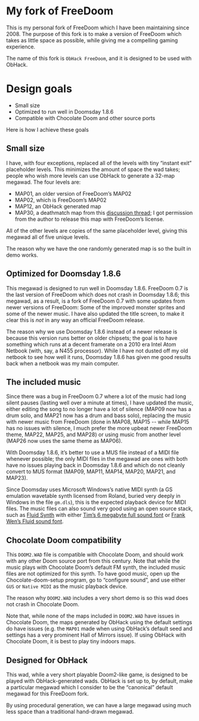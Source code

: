 # My fork of FreeDoom

This is my personal fork of FreeDoom which I have been maintaining since
2008.  The purpose of this fork is to make a version of FreeDoom which
takes as little space as possible, while giving me a compelling gaming
experience.

The name of this fork is `ObHack FreeDoom`, and it is designed to be
used with ObHack.

# Design goals

* Small size
* Optimized to run well in Doomsday 1.8.6
* Compatible with Chocolate Doom and other source ports

Here is how I achieve these goals

## Small size

I have, with four exceptions, replaced all of the levels with tiny
“instant exit” placeholder levels.  This minimizes the amount of
space the wad takes; people who wish more levels can use ObHack
to generate a 32-map megawad.  The four levels are:

* MAP01, an older version of FreeDoom’s MAP02
* MAP02, which is FreeDoom’s MAP02
* MAP12, an ObHack generated map
* MAP30, a deathmatch map from this [discussion thread](https://www.doomworld.com/forum/topic/90524-rework-in-freedm-maps/?page=5&tab=comments#comment-1925820);  I got permission from the author to release this map with FreeDoom’s license.

All of the other levels are copies of the same placeholder level, giving
this megawad all of five unique levels.

The reason why we have the one randomly generated map is so the built 
in demo works.

## Optimized for Doomsday 1.8.6

This megawad is designed to run well in Doomsday 1.8.6.  FreeDoom 0.7
is the last version of FreeDoom which does not crash in Doomsday 1.8.6;
this megawad, as a result, is a fork of FreeDoom 0.7 with some updates
from newer versions of FreeDoom:  Some of the improved monster sprites
and some of the newer music.  I have also updated the title screen,
to make it clear this is *not* in any way an official FreeDoom release.

The reason why we use Doomsday 1.8.6 instead of a newer release is
because this version runs better on older chipsets; the goal is
to have something which runs at a decent framerate on a 2010 era
Intel Atom Netbook (with, say, a N455 processor).  While I have
not dusted off my old netbook to see how well it runs, Doomsday
1.8.6 has given me good results back when a netbook was my main 
computer.

## The included music

Since there was a bug in FreeDoom 0.7 where a lot of the music had long
silent pauses (lasting well over a minute at times), I have updated
the music, either editing the song to no longer have a lot of silence
(MAP09 now has a drum solo, and MAP21 now has a drum and bass solo),
replacing the music with newer music from FreeDoom (done in MAP08,
MAP15 -- while MAP15 has no issues with silence, I much prefer the more
upbeat newer FreeDoom theme, MAP22, MAP25, and MAP28) or using music
from another level (MAP26 now uses the same theme as MAP06).

With Doomsday 1.8.6, it’s better to use a MUS file instead of a MIDI
file whenever possible; the only MIDI files in the megawad are ones
with both have no issues playing back in Doomsday 1.8.6 and which
do not cleanly convert to MUS format (MAP09, MAP11, MAP14, MAP20, MAP21, 
and MAP23).

Since Doomsday uses Microsoft Windows’s native MIDI synth (a GS
emulation wavetable synth licensed from Roland, buried very deeply in
Windows in the file `gm.dls`), this is the expected playback device for
MIDI files.  The music files can also sound very good using an open
source stack, such as [Fluid Synth](http://www.fluidsynth.org/) with 
either
[Tim’s 6 megabyte full sound font](http://www.timbrechbill.com/saxguru/Timidity.php) 
or
[Frank Wen’s Fluid sound font](https://packages.debian.org/search?keywords=fluid-soundfont-gm).

## Chocolate Doom compatibility

This `DOOM2.WAD` file is compatible with Chocolate Doom, and should work
with any other Doom source port from this century.  Note that while the
music plays with Chocolate Doom’s default FM synth, the included music
files are not optimized for this synth.  To have good music, open up the
Chocolate-doom-setup program, go to “configure sound”, and use either
`GUS` or `Native MIDI` as the music playback device.

The reason why `DOOM2.WAD` includes a very short demo is so this wad does
not crash in Chocolate Doom.

Note that, while none of the maps included in `DOOM2.WAD` have issues in
Chocolate Doom, the maps generated by ObHack using the default settings
do have issues (e.g. the `MAP01` made when using ObHack’s default seed
and settings has a very prominent Hall of Mirrors issue).  If using
ObHack with Chocolate Doom, it is best to play tiny indoors maps.

## Designed for ObHack

This wad, while a very short playable Doom2-like game, is designed to
be played with ObHack-generated wads.  ObHack is set up to, by default,
make a particular megawad which I consider to be the “canonical” default
megawad for this FreeDoom fork.  

By using procedural generation, we can have a large megawad using much
less space than a traditional hand-drawn megawad.
